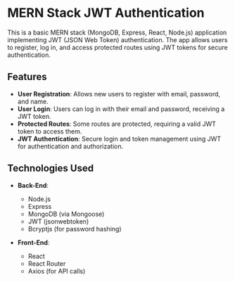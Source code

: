 # MERN Stack JWT Authentication

This is a basic MERN stack (MongoDB, Express, React, Node.js) application implementing JWT (JSON Web Token) authentication. The app allows users to register, log in, and access protected routes using JWT tokens for secure authentication.

## Features
- **User Registration**: Allows new users to register with email, password, and name.
- **User Login**: Users can log in with their email and password, receiving a JWT token.
- **Protected Routes**: Some routes are protected, requiring a valid JWT token to access them.
- **JWT Authentication**: Secure login and token management using JWT for authentication and authorization.

## Technologies Used
- **Back-End**:
  - Node.js
  - Express
  - MongoDB (via Mongoose)
  - JWT (jsonwebtoken)
  - Bcryptjs (for password hashing)

- **Front-End**:
  - React
  - React Router
  - Axios (for API calls)

